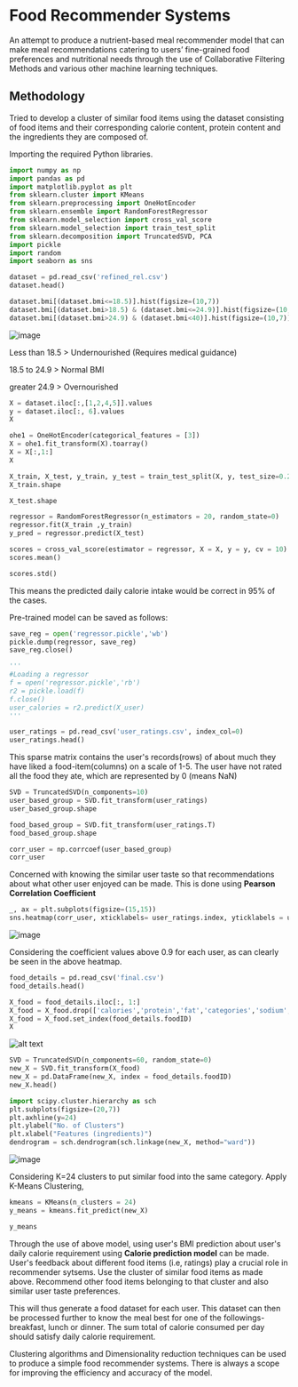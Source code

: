 #  Food Recommender Systems

An attempt to produce a nutrient-based meal recommender model that can make meal
recommendations catering to users’ fine-grained food preferences and nutritional
needs through the use of Collaborative Filtering Methods and various other machine learning techniques.

## Methodology

Tried to develop a cluster of similar food items using the dataset
consisting of food items and their corresponding calorie content, protein content
and the ingredients they are composed of.

Importing the required Python libraries.

```python
import numpy as np
import pandas as pd
import matplotlib.pyplot as plt
from sklearn.cluster import KMeans
from sklearn.preprocessing import OneHotEncoder
from sklearn.ensemble import RandomForestRegressor
from sklearn.model_selection import cross_val_score
from sklearn.model_selection import train_test_split
from sklearn.decomposition import TruncatedSVD, PCA
import pickle
import random
import seaborn as sns
```

```python
dataset = pd.read_csv('refined_rel.csv')
dataset.head()
```

```python
dataset.bmi[(dataset.bmi<=18.5)].hist(figsize=(10,7))
dataset.bmi[(dataset.bmi>18.5) & (dataset.bmi<=24.9)].hist(figsize=(10,7))
dataset.bmi[(dataset.bmi>24.9) & (dataset.bmi<40)].hist(figsize=(10,7))
```

![image](https://github.com/hsraps/food-recommender-systems/blob/master/img1.png)

Less than 18.5 > Undernourished (Requires medical guidance)

18.5 to 24.9 >
Normal BMI

greater 24.9 > Overnourished

```python
X = dataset.iloc[:,[1,2,4,5]].values
y = dataset.iloc[:, 6].values
X
```

```python
ohe1 = OneHotEncoder(categorical_features = [3])
X = ohe1.fit_transform(X).toarray()
X = X[:,1:]
X
```

```python
X_train, X_test, y_train, y_test = train_test_split(X, y, test_size=0.2, random_state =0)
X_train.shape
```

```python
X_test.shape
```

```python
regressor = RandomForestRegressor(n_estimators = 20, random_state=0)
regressor.fit(X_train ,y_train)
y_pred = regressor.predict(X_test)
```

```python
scores = cross_val_score(estimator = regressor, X = X, y = y, cv = 10)
scores.mean()
```

```python
scores.std()
```

This means the predicted daily calorie intake would be correct in 95% of the
cases.

Pre-trained model can be saved as follows:

```python
save_reg = open('regressor.pickle','wb')
pickle.dump(regressor, save_reg)
save_reg.close()

'''
#Loading a regressor
f = open('regressor.pickle','rb')
r2 = pickle.load(f)
f.close()
user_calories = r2.predict(X_user)
'''
```

```python
user_ratings = pd.read_csv('user_ratings.csv', index_col=0)
user_ratings.head()
```

This sparse matrix contains the user's records(rows) of about much they have
liked a food-item(columns) on a scale of 1-5.
The user have not rated all the
food they ate, which are represented by 0 (means NaN)

```python
SVD = TruncatedSVD(n_components=10)
user_based_group = SVD.fit_transform(user_ratings)
user_based_group.shape
```

```python
food_based_group = SVD.fit_transform(user_ratings.T)
food_based_group.shape
```

```python
corr_user = np.corrcoef(user_based_group)
corr_user
```

Concerned with knowing the similar user taste so that recommendations about
what other user enjoyed can be made. This is done using **Pearson
Correlation Coefficient**

```python
_, ax = plt.subplots(figsize=(15,15))
sns.heatmap(corr_user, xticklabels= user_ratings.index, yticklabels = user_ratings.index, vmin=0.90, vmax=0.999, ax=ax)
```
![image](https://github.com/hsraps/food-recommender-systems/blob/master/img2.png)

Considering the coefficient values above 0.9 for each user, as
can clearly be seen in the above heatmap.

```python
food_details = pd.read_csv('final.csv')
food_details.head()
```

```python
X_food = food_details.iloc[:, 1:]
X_food = X_food.drop(['calories','protein','fat','categories','sodium','title'],axis=1) 
X_food = X_food.set_index(food_details.foodID)
X
```
![alt text](https://raw.githubusercontent.com/hsraps/xx/branch/path/to/img.png)

```python
SVD = TruncatedSVD(n_components=60, random_state=0)
new_X = SVD.fit_transform(X_food)
new_X = pd.DataFrame(new_X, index = food_details.foodID)
new_X.head()
```

```python
import scipy.cluster.hierarchy as sch
plt.subplots(figsize=(20,7))
plt.axhline(y=24)
plt.ylabel("No. of Clusters")
plt.xlabel("Features (ingredients)")
dendrogram = sch.dendrogram(sch.linkage(new_X, method="ward"))
```
![image](https://github.com/hsraps/food-recommender-systems/blob/master/img3.png)

Considering K=24 clusters to put similar food into the same category.
Apply K-Means Clustering,

```python
kmeans = KMeans(n_clusters = 24)
y_means = kmeans.fit_predict(new_X)
```

```python
y_means
```

Through the use of above model, using user's BMI prediction about user's daily
calorie requirement using **Calorie prediction model** can be made. User's feedback
about different food items (i.e, ratings) play a crucial role in recommender sytsems. Use the cluster of similar food
items as made above. Recommend other food items belonging to that
cluster and also similar user taste preferences.

This will thus generate a food dataset for each user. This dataset can
then be processed further to know the meal best for one of the followings- breakfast, lunch or dinner.
The sum total of calorie consumed per day should satisfy daily calorie requirement.

Clustering algorithms and Dimensionality reduction techniques can be
used to produce a simple food recommender systems. There is always a scope for
improving the efficiency and accuracy of the model.


